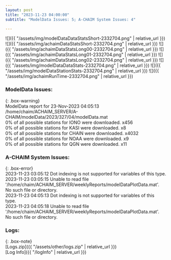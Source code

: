 ```yaml
---
layout: post
title: "2023-11-23 04:00:00"
subtitle: "ModelData Issues: 5; A-CHAIM System Issues: 4"

---
```


![]({{ "/assets/img/modelDataDataStatsShort-2332704.png" | relative_url }})
![]({{ "/assets/img/achaimDataStatsShort-2332704.png" | relative_url }})
![]({{ "/assets/img/achaimDataStatsLong00-2332704.png" | relative_url }})
![]({{ "/assets/img/achaimDataStatsLong01-2332704.png" | relative_url }})
![]({{ "/assets/img/achaimDataStatsLong02-2332704.png" | relative_url }})
![]({{ "/assets/img/modelDataDataStats-2332704.png" | relative_url }})
![]({{ "/assets/img/modelDataStationStats-2332704.png" | relative_url }})
![]({{ "/assets/img/achaimRunTime-2332704.png" | relative_url }})


### ModelData Issues:  
  
{: .box-warning}  
 ModelData report for 23-Nov-2023 04:05:13   
 /home/chaim/ACHAIM_SERVER/A-CHAIM/modelData/2023/327/04/modelData.mat   
 0% of all possible stations for IONO were downloaded. x456   
 0% of all possible stations for KASI were downloaded. x8   
 0% of all possible stations for CHAIN were downloaded. x4032   
 0% of all possible stations for NOAA were downloaded. x9   
 0% of all possible stations for QGN were downloaded. x11   
  
### A-CHAIM System Issues:  
  
{: .box-error}  
2023-11-23 03:05:12 Dot indexing is not supported for variables of this type.  
2023-11-23 03:05:15 Unable to read file '/home/chaim/ACHAIM_SERVER/weeklyReports/modelDataPlotData.mat'. No such file or directory.  
2023-11-23 04:05:13 Dot indexing is not supported for variables of this type.  
2023-11-23 04:05:18 Unable to read file '/home/chaim/ACHAIM_SERVER/weeklyReports/modelDataPlotData.mat'. No such file or directory.  

### Logs:  
  
{: .box-note}  
[Logs.zip]({{ "/assets/other/logs.zip" | relative_url }})  
[Log Info]({{ "/logInfo" | relative_url }})  
